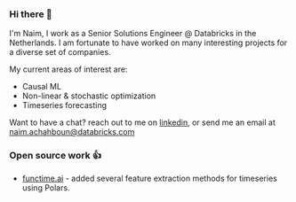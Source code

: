 ### Hi there 👋

I'm Naim, I work as a Senior Solutions Engineer @ Databricks in the Netherlands.
I am fortunate to have worked on many interesting projects for a diverse set of companies. 

My current areas of interest are: 

- Causal ML 
- Non-linear & stochastic optimization 
- Timeseries forecasting 


Want to have a chat? reach out to me on [linkedin](https://www.linkedin.com/in/na%C3%AFm-achahboun-b0b50a196),
or send me an email at [naim.achahboun@databricks.com](mailto:naim.achahboun@databricks.com)

### Open source work 👍
- [functime.ai](https://functime.ai/) - added several feature extraction methods for timeseries using Polars.
  



